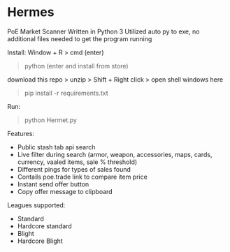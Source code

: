 # Hermes
PoE Market Scanner
Written in Python 3
Utilized auto py to exe, no additional files needed to get the program running

Install:
Window + R > cmd (enter)
> python (enter and install from store)

download this repo > unzip > Shift + Right click > open shell windows here

> pip install -r requirements.txt

Run:
> python Hermet.py

Features:
  - Public stash tab api search
  - Live filter during search (armor, weapon, accessories, maps, cards, currency, vaaled items, sale % threshold)
  - Different pings for types of sales found
  - Contails poe.trade link to compare item price
  - Instant send offer button
  - Copy offer message to clipboard

Leagues supported:
  - Standard
  - Hardcore standard
  - Blight
  - Hardcore Blight

